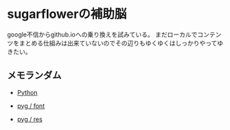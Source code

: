 # sugarflowerの補助脳

google不信からgithub.ioへの乗り換えを試みている。
まだローカルでコンテンツをまとめる仕組みは出来ていないのでその辺りもゆくゆくはしっかりやってゆきたい。


## メモランダム

- [Python](python.md)

- [pyg / font](./font)
- [pyg / res](pyg-res.md)

